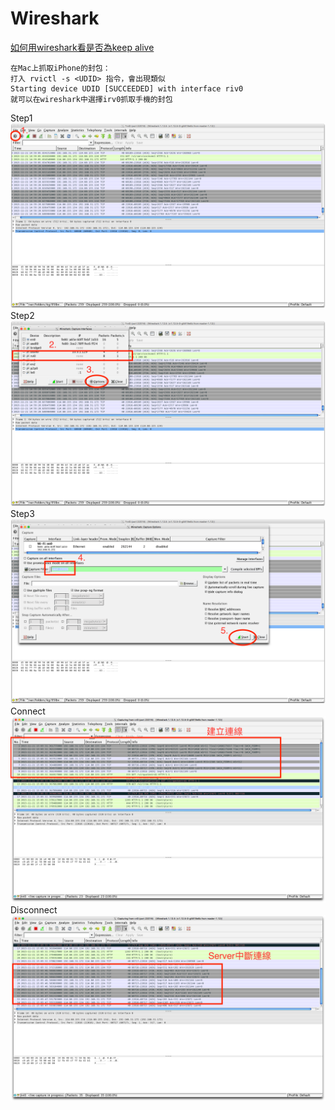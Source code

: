 # Wireshark

[如何用wireshark看是否為keep alive](#KeepAlive)

    在Mac上抓取iPhone的封包：
    打入 rvictl -s <UDID> 指令，會出現類似
    Starting device UDID [SUCCEEDED] with interface riv0
    就可以在wireshark中選擇irv0抓取手機的封包
    
Step1
![step1](assets/Screen_Shot_2015-11-21_at_15.00.31.png)
Step2
![step2](assets/Screen_Shot_2015-11-21_at_15.01.48.png)
Step3
![step3](assets/Screen_Shot_2015-11-21_at_15.03.49.png)
Connect
![Connect](assets/Screen_Shot_2015-11-21_at_15.05.37.png)
Disconnect
![Disconnect](assets/Screen_Shot_2015-11-21_at_15.06.39.png)